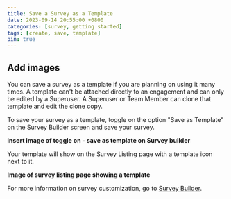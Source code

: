 ```yaml
---
title: Save a Survey as a Template
date: 2023-09-14 20:55:00 +0800
categories: [survey, getting started]
tags: [create, save, template]
pin: true
---
```


## Add images

You can save a survey as a template if you are planning on using it many times. A template can't be attached directly to an engagement and can only be edited by a Superuser. A Superuser or Team Member can clone that template and edit the clone copy.

To save your survey as a template, toggle on the option "Save as Template" on the Survey Builder screen and save your survey.
   
**insert image of toggle on - save as template on Survey builder**

Your template will show on the Survey Listing page with a template icon next to it. 

**Image of survey listing page showing a template**

For more information on survey customization, go to [Survey Builder](/met-guide/posts/survey-builder/).
